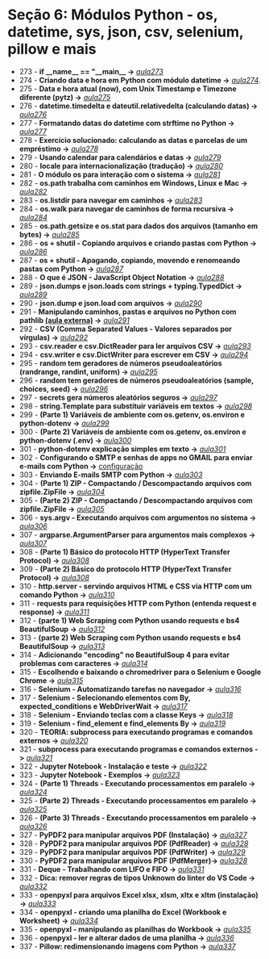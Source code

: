 # Seção 6: Módulos Python - os, datetime, sys, json, csv, selenium, pillow e mais

- 273 - **if \_\_name\_\_ == "\_\_main\_\_ ->** *[aula273](./aula_modulos/)*
- 274 - **Criando data e hora em Python com módulo datetime ->** *[aula274](aula274.py)*.
- 275 - **Data e hora atual (now), com Unix Timestamp e Timezone diferente (pytz) ->** *[aula275](aula274.py)*
- 276 - **datetime.timedelta e dateutil.relativedelta (calculando datas) ->** *[aula276](aula276.py)*
- 277 - **Formatando datas do datetime com strftime no Python ->** *[aula277](aula277.py)*
- 278 - **Exercício solucionado: calculando as datas e parcelas de um empréstimo ->** *[aula278](aula278.py)*
- 279 - **Usando calendar para calendários e datas ->** *[aula279](aula279.py)*
- 280 - **locale para internacionalização (tradução) ->** *[aula280](aula280.py)*
- 281 - **O módulo os para interação com o sistema ->** *[aula281](aula281.py)*
- 282 - **os.path trabalha com caminhos em Windows, Linux e Mac ->** *[aula282](aula282.py)*
- 283 - **os.listdir para navegar em caminhos ->** *[aula283](aula283.py)*
- 284 - **os.walk para navegar de caminhos de forma recursiva ->** *[aula284](aula284.py)*
- 285 - **os.path.getsize e os.stat para dados dos arquivos (tamanho em bytes) ->** *[aula285](aula285.py)*
- 286 - **os + shutil - Copiando arquivos e criando pastas com Python ->** *[aula286](aula286.py)*
- 287 - **os + shutil - Apagando, copiando, movendo e renomeando pastas com Python ->** *[aula287](aula286.py)*
- 288 - **O que é JSON - JavaScript Object Notation ->** *[aula288](aula288.py)*
- 289 - **json.dumps e json.loads com strings + typing.TypedDict ->** *[aula289](aula288.py)*
- 290 - **json.dump e json.load com arquivos ->** *[aula290](aula290.py)*
- 291 - **Manipulando caminhos, pastas e arquivos no Python com pathlib [(aula externa)](https://youtu.be/T17BTNKBeJY) ->** *[aula291](aula291.py)*
- 292 - **CSV (Comma Separated Values - Valores separados por vírgulas) ->** *[aula292](aula292.py)*
- 293 - **csv.reader e csv.DictReader para ler arquivos CSV ->** *[aula293](aula292.py)*
- 294 - **csv.writer e csv.DictWriter para escrever em CSV ->** *[aula294](aula294.py)*
- 295 - **random tem geradores de números pseudoaleatórios (randrange, randint, uniform) ->** *[aula295](aula295.py)*
- 296 - **random tem geradores de números pseudoaleatórios (sample, choices, seed) ->** *[aula296](aula295.py)*
- 297 - **secrets gera números aleatórios seguros ->** *[aula297](aula297.py)*
- 298 - **string.Template para substituir variáveis em textos ->** *[aula298](aula298.py)*
- 299 - **(Parte 1) Variáveis de ambiente com os.getenv, os.environ e python-dotenv ->** *[aula299](aula299.py)*
- 300 - **(Parte 2) Variáveis de ambiente com os.getenv, os.environ e python-dotenv (.env) ->** *[aula300](aula299.py)*
- 301 - **python-dotenv explicação simples em texto ->** *[aula301](aula301.md)*
- 302 - **Configurando o SMTP e senhas de apps no GMAIL para enviar e-mails com Python ->** [configuração](https://support.google.com/accounts/answer/185833?hl=pt-BR)
- 303 - **Enviando E-mails SMTP com Python ->** *[aula303](aula303.py)*
- 304 - **(Parte 1) ZIP - Compactando / Descompactando arquivos com zipfile.ZipFile ->** *[aula304](aula304.py)*
- 305 - **(Parte 2) ZIP - Compactando / Descompactando arquivos com zipfile.ZipFile ->** *[aula305](aula304.py)*
- 306 - **sys.argv - Executando arquivos com argumentos no sistema ->** *[aula306](aula306.py)*
- 307 - **argparse.ArgumentParser para argumentos mais complexos ->** *[aula307](aula307.py)*
- 308 - **(Parte 1) Básico do protocolo HTTP (HyperText Transfer Protocol) ->** *[aula308](aula308.md)*
- 309 - **(Parte 2) Básico do protocolo HTTP (HyperText Transfer Protocol) ->** *[aula308](aula308.md)*
- 310 - **http.server - servindo arquivos HTML e CSS via HTTP com um comando Python ->** *[aula310](./aula_httpserver/)*
- 311 - **requests para requisições HTTP com Python (entenda request e response) ->** *[aula311](aula311.py)*
- 312 - **(parte 1) Web Scraping com Python usando requests e bs4 BeautifulSoup ->** *[aula312](aula312.py)*
- 313 - **(parte 2) Web Scraping com Python usando requests e bs4 BeautifulSoup ->** *[aula313](aula312.py)*
- 314 - **Adicionando "encoding" no BeautifulSoup 4 para evitar problemas com caracteres ->** *[aula314](aula314.md)*
- 315 - **Escolhendo e baixando o chromedriver para o Selenium e Google Chrome ->** *[aula315](./aula_selenium/)*
- 316 - **Selenium - Automatizando tarefas no navegador ->** *[aula316](./aula_selenium/)*
- 317 - **Selenium - Selecionando elementos com By, expected_conditions e WebDriverWait ->** *[aula317](./aula_selenium/)*
- 318 - **Selenium - Enviando teclas com a classe Keys ->** *[aula318](./aula_selenium/)*
- 319 - **Selenium - find_element e find_elements By ->** *[aula319](./aula_selenium/)*
- 320 - **TEORIA: subprocess para executando programas e comandos externos ->** *[aula320](aula320.md)*
- 321 - **subprocess para executando programas e comandos externos ->** *[aula321](aula321.py)*
- 322 - **Jupyter Notebook - Instalação e teste ->** *[aula322](aula322.ipynb)*
- 323 - **Jupyter Notebook - Exemplos ->** *[aula323](aula323.ipynb)*
- 324 - **(Parte 1) Threads - Executando processamentos em paralelo ->** *[aula324](aula324.py)*
- 325 - **(Parte 2) Threads - Executando processamentos em paralelo ->** *[aula325](aula325.py)*
- 326 - **(Parte 3) Threads - Executando processamentos em paralelo ->** *[aula326](aula326.py)*
- 327 - **PyPDF2 para manipular arquivos PDF (Instalação) ->** *[aula327](./aula_pypdf2/)*
- 328 - **PyPDF2 para manipular arquivos PDF (PdfReader) ->** *[aula328](./aula_pypdf2/)*
- 329 - **PyPDF2 para manipular arquivos PDF (PdfWriter) ->** *[aula329](./aula_pypdf2/)*
- 330 - **PyPDF2 para manipular arquivos PDF (PdfMerger)->** *[aula328](./aula_pypdf2/)*
- 331 - **Deque - Trabalhando com LIFO e FIFO ->** *[aula331](aula331.py)*
- 332 - **Dica: remover regras de tipos Unknown do linter do VS Code ->** *[aula332](aula332.md)*
- 333 - **openpyxl para arquivos Excel xlsx, xlsm, xltx e xltm (instalação) ->** *[aula333](./aula_openpyxl/)*
- 334 - **openpyxl - criando uma planilha do Excel (Workbook e Worksheet) ->** *[aula334](./aula_openpyxl/)*
- 335 - **openpyxl - manipulando as planilhas do Workbook ->** *[aula335](./aula_openpyxl/)*
- 336 - **openpyxl - ler e alterar dados de uma planilha ->** *[aula336](./aula_openpyxl/)*
- 337 - **Pillow: redimensionando imagens com Python ->** *[aula337](./aula_pillow/)*